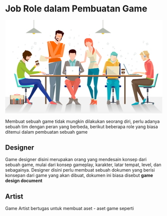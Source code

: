 # Job Role dalam Pembuatan Game

![job role](job.png)

Membuat sebuah game tidak mungkin dilakukan seorang diri, perlu adanya sebuah tim dengan peran yang berbeda, berikut beberapa role yang biasa ditemui dalam pembuatan sebuah game


## Designer

Game designer disini merupakan orang yang mendesain konsep dari sebuah game, mulai dari konsep gameplay, karakter, latar tempat, level, dan sebagainya. Designer disini perlu membuat sebuah dokumen yang berisi konsepan dari game yang akan dibuat, dokumen ini biasa disebut __game design document__

## Artist

Game Artist bertugas untuk membuat aset - aset game seperti 